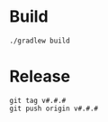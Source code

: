 # Build

```shell
./gradlew build
```

# Release

```shell
git tag v#.#.#
git push origin v#.#.#
```
